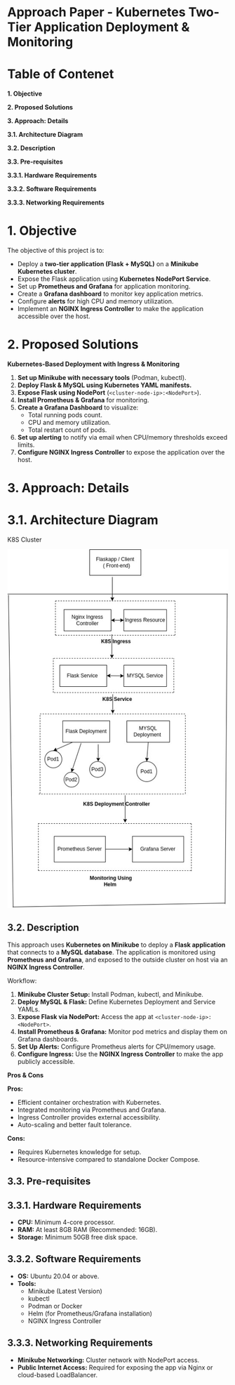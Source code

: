 #              **Approach Paper \- Kubernetes Two-Tier Application Deployment & Monitoring**  

# Table of Contenet 

**1. Objective**

**2. Proposed Solutions**

**3. Approach: Details**

**3.1. Architecture Diagram**

**3.2. Description**

**3.3. Pre-requisites**

**3.3.1. Hardware Requirements**

**3.3.2. Software Requirements**

**3.3.3. Networking Requirements**

# 1\. Objective

The objective of this project is to:

* Deploy a **two-tier application (Flask \+ MySQL)** on a **Minikube Kubernetes cluster**.  
* Expose the Flask application using **Kubernetes NodePort Service**.  
* Set up **Prometheus and Grafana** for application monitoring.  
* Create a **Grafana dashboard** to monitor key application metrics.  
* Configure **alerts** for high CPU and memory utilization.  
* Implement an **NGINX Ingress Controller** to make the application accessible over the host.

# 2\. Proposed Solutions

**Kubernetes-Based Deployment with Ingress & Monitoring**

1. **Set up Minikube with necessary tools** (Podman, kubectl).  
2. **Deploy Flask & MySQL using Kubernetes YAML manifests.**  
3. **Expose Flask using NodePort** (`<cluster-node-ip>:<NodePort>`).  
4. **Install Prometheus & Grafana** for monitoring.  
5. **Create a Grafana Dashboard** to visualize:  
   * Total running pods count.  
   * CPU and memory utilization.  
   * Total restart count of pods.  
6. **Set up alerting** to notify via email when CPU/memory thresholds exceed limits.  
7. **Configure NGINX Ingress Controller** to expose the application over the host.

# 

# 

# **3\. Approach: Details**

# 3.1. Architecture Diagram

 K8S Cluster

![image10](images/image10.jpg)

## 3.2. Description

This approach uses **Kubernetes on Minikube** to deploy a **Flask application** that connects to a **MySQL database**. The application is monitored using **Prometheus and Grafana**, and exposed to the outside cluster on host via an **NGINX Ingress Controller**.

Workflow:

1. **Minikube Cluster Setup:** Install Podman, kubectl, and Minikube.  
2. **Deploy MySQL & Flask:** Define Kubernetes Deployment and Service YAMLs.  
3. **Expose Flask via NodePort:** Access the app at `<cluster-node-ip>:<NodePort>`.  
4. **Install Prometheus & Grafana:** Monitor pod metrics and display them on Grafana dashboards.  
5. **Set Up Alerts:** Configure Prometheus alerts for CPU/memory usage.  
6. **Configure Ingress:** Use the **NGINX Ingress Controller** to make the app publicly accessible.

**Pros & Cons**

**Pros:**

* Efficient container orchestration with Kubernetes.  
* Integrated monitoring via Prometheus and Grafana.  
* Ingress Controller provides external accessibility.  
* Auto-scaling and better fault tolerance.

**Cons:**

* Requires Kubernetes knowledge for setup.  
* Resource-intensive compared to standalone Docker Compose.

## **3.3. Pre-requisites**

## 3.3.1. Hardware Requirements

* **CPU:** Minimum 4-core processor.  
* **RAM:** At least 8GB RAM (Recommended: 16GB).  
* **Storage:** Minimum 50GB free disk space.

## 3.3.2. Software Requirements

* **OS:** Ubuntu 20.04 or above.  
* **Tools:**  
  * Minikube (Latest Version)  
  * kubectl  
  * Podman or Docker  
  * Helm (for Prometheus/Grafana installation)  
  * NGINX Ingress Controller

## 3.3.3. Networking Requirements

* **Minikube Networking:** Cluster network with NodePort access.  
* **Public Internet Access:** Required for exposing the app via Nginx or cloud-based LoadBalancer.
